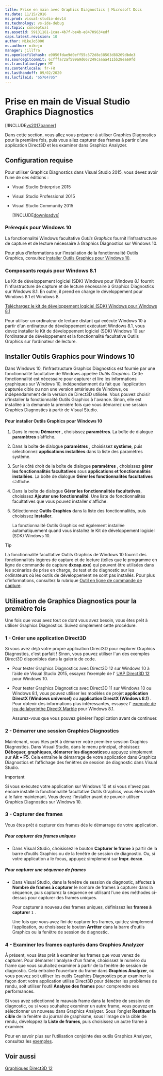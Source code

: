 ```yaml
---
title: Prise en main avec Graphics Diagnostics | Microsoft Docs
ms.date: 11/15/2016
ms.prod: visual-studio-dev14
ms.technology: vs-ide-debug
ms.topic: conceptual
ms.assetid: 59131181-1caa-4b7f-be4b-e84709634edf
caps.latest.revision: 10
author: MikeJo5000
ms.author: mikejo
manager: jillfra
ms.openlocfilehash: e9056fdae9d0eff55c572d8e38503d88269dbde3
ms.sourcegitcommit: 6cfffa72af599a9d667249caaaa411bb28ea69fd
ms.translationtype: MT
ms.contentlocale: fr-FR
ms.lasthandoff: 09/02/2020
ms.locfileid: "65704705"
---
```

# <a name="getting-started-with-visual-studio-graphics-diagnostics"></a>Prise en main de Visual Studio Graphics Diagnostics
[!INCLUDE[vs2017banner](../includes/vs2017banner.md)]

Dans cette section, vous allez vous préparer à utiliser Graphics Diagnostics pour la première fois, puis vous allez capturer des frames à partir d’une application Direct3D et les examiner dans Graphics Analyzer.

## <a name="requirements"></a>Configuration requise
 Pour utiliser Graphics Diagnostics dans Visual Studio 2015, vous devez avoir l’une de ces éditions :

- Visual Studio Enterprise 2015

- Visual Studio Professional 2015

- Visual Studio Community 2015

  [!INCLUDE[downloadvs](../includes/downloadvs-md.md)]

### <a name="windows-10-prerequisites"></a>Prérequis pour Windows 10
 La fonctionnalité Windows facultative *Outils Graphics* fournit l’infrastructure de capture et de lecture nécessaire à Graphics Diagnostics sur Windows 10.

 Pour plus d’informations sur l’installation de la fonctionnalité Outils Graphics, consultez [Installer Outils Graphics pour Windows 10](#InstallGraphicsTools).

### <a name="windows-81-prerequisites"></a>Composants requis pour Windows 8.1
 Le Kit de développement logiciel (SDK) Windows pour Windows 8.1 fournit l'infrastructure de capture et de lecture nécessaire à Graphics Diagnostics sur Windows 8.1. En outre, il prend en charge le développement pour Windows 8.1 et Windows 8.

 [Téléchargez le kit de développement logiciel (SDK) Windows pour Windows 8.1](https://msdn.microsoft.com/windows/desktop/bg162891.aspx)

 Pour utiliser un ordinateur de lecture distant qui exécute Windows 10 à partir d’un ordinateur de développement exécutant Windows 8.1, vous devez installer le Kit de développement logiciel (SDK) Windows 10 sur l’ordinateur de développement et la fonctionnalité facultative Outils Graphics sur l’ordinateur de lecture.

## <a name="install-graphics-tools-for-windows-10"></a><a name="InstallGraphicsTools"></a> Installer Outils Graphics pour Windows 10
 Dans Windows 10, l’infrastructure Graphics Diagnostics est fournie par une fonctionnalité facultative de Windows appelée *Outils Graphics*. Cette fonctionnalité est nécessaire pour capturer et lire les informations graphiques sur Windows 10, indépendamment du fait que l'application capturée cible ou non une version antérieure de Windows, ou indépendamment de la version de Direct3D utilisée. Vous pouvez choisir d'installer la fonctionnalité Outils Graphics à l'avance. Sinon, elle est installée à la demande la première fois que vous démarrez une session Graphics Diagnostics à partir de Visual Studio.

#### <a name="to-install-graphics-tools-for-windows-10"></a>Pour installer Outils Graphics pour Windows 10

1. Dans le menu **Démarrer** , choisissez **paramètres**. La boîte de dialogue **paramètres** s’affiche.

2. Dans la boîte de dialogue **paramètres** , choisissez **système**, puis sélectionnez **applications installées** dans la liste des paramètres système.

3. Sur le côté droit de la boîte de dialogue **paramètres** , choisissez **gérer les fonctionnalités facultatives** sous **applications et fonctionnalités installées**. La boîte de dialogue **Gérer les fonctionnalités facultatives** s’affiche.

4. Dans la boîte de dialogue **Gérer les fonctionnalités facultatives**, choisissez **Ajouter une fonctionnalité**. Une liste de fonctionnalités facultatives que vous pouvez installer s'affiche.

5. Sélectionnez **Outils Graphics** dans la liste des fonctionnalités, puis choisissez **Installer**.

   La fonctionnalité Outils Graphics est également installée automatiquement quand vous installez le Kit de développement logiciel (SDK) Windows 10.

> [!TIP]
> La fonctionnalité facultative Outils Graphics de Windows 10 fournit des fonctionnalités légères de capture et de lecture (telles que le programme en ligne de commande de capture **dxcap.exe**) qui peuvent être utilisées dans les scénarios de prise en charge, de test et de diagnostic sur les ordinateurs où les outils de développement ne sont pas installés. Pour plus d’informations, consultez la rubrique [Outil en ligne de commande de capture](../debugger/command-line-capture-tool.md).

## <a name="using-graphics-diagnostics-for-the-first-time"></a>Utilisation de Graphics Diagnostics pour la première fois
 Une fois que vous avez tout ce dont vous avez besoin, vous êtes prêt à utiliser Graphics Diagnostics. Suivez simplement cette procédure.

### <a name="1---create-a-direct3d-app"></a>1 - Créer une application Direct3D
 Si vous avez déjà votre propre application Direct3D pour explorer Graphics Diagnostics, c'est parfait ! Sinon, vous pouvez utiliser l'un des exemples Direct3D disponibles dans la galerie de code.

- Pour tester Graphics Diagnostics avec Direct3D 12 sur Windows 10 à l’aide de Visual Studio 2015, essayez l’exemple de l' [UAP Direct3D 12](https://code.msdn.microsoft.com/Direct3D-12-UAP-Sample-ecb1779f) pour Windows 10.

- Pour tester Graphics Diagnostics avec Direct3D 11 sur Windows 10 ou Windows 8.1, vous pouvez utiliser les modèles de projet **application DirectX (Windows universel)** ou  **application DirectX (Windows 8.1)** . Pour obtenir des informations plus intéressantes, essayez l' [exemple de jeu de labyrinthe DirectX Marble](https://code.msdn.microsoft.com/windowsapps/DirectX-Marble-Maze-Game-e4806345) pour Windows 8.1.

  Assurez-vous que vous pouvez générer l'application avant de continuer.

### <a name="2---start-a-graphics-diagnostics-session"></a>2 - Démarrer une session Graphics Diagnostics
 Maintenant, vous êtes prêt à démarrer votre première session Graphics Diagnostics. Dans Visual Studio, dans le menu principal, choisissez **Déboguer, graphiques, démarrer les diagnostics**ou appuyez simplement sur **Alt + F5**. Cela entraîne le démarrage de votre application dans Graphics Diagnostics et l’affichage des fenêtres de session de diagnostic dans Visual Studio.

> [!IMPORTANT]
> Si vous exécutez votre application sur Windows 10 et si vous n'avez pas encore installé la fonctionnalité facultative Outils Graphics, vous êtes invité à le faire maintenant. Vous devez l’installer avant de pouvoir utiliser Graphics Diagnostics sur Windows 10.

### <a name="3---capture-frames"></a>3 - Capturer des frames
 Vous êtes prêt à capturer des frames dès le démarrage de votre application.

##### <a name="to-capture-single-frames"></a>Pour capturer des frames uniques

- Dans Visual Studio, choisissez le bouton **Capturer le frame** à partir de la barre d’outils Graphics ou de la fenêtre de session de diagnostic. Ou, si votre application a le focus, appuyez simplement sur **Impr. écran**.

##### <a name="to-capture-a-sequence-of-frames"></a>Pour capturer une séquence de frames

- Dans Visual Studio, dans la fenêtre de session de diagnostic, affectez à **Nombre de frames à capturer** le nombre de frames à capturer dans la séquence, puis capturez la séquence en utilisant l’une des méthodes ci-dessus pour capturer des frames uniques.

   Pour capturer à nouveau des frames uniques, définissez les **frames à capturer** `1` .

  Une fois que vous avez fini de capturer les frames, quittez simplement l’application, ou choisissez le bouton **Arrêter** dans la barre d’outils Graphics ou la fenêtre de session de diagnostic.

### <a name="4--examine-captured-frames-in-the-graphics-analyzer"></a>4 - Examiner les frames capturés dans Graphics Analyzer
 À présent, vous êtes prêt à examiner les frames que vous venez de capturer. Pour démarrer l'analyse d'un frame, choisissez le numéro du frame que vous souhaitez examiner à partir de la fenêtre de session de diagnostic. Cela entraîne l’ouverture du frame dans **Graphics Analyzer**, où vous pouvez soit utiliser les outils Graphics Diagnostics pour examiner la façon dont votre application utilise Direct3D pour détecter les problèmes de rendu, soit utiliser l’outil **Analyse des frames** pour comprendre ses performances.

 Si vous avez sélectionné le mauvais frame dans la fenêtre de session de diagnostic, ou si vous souhaitez examiner un autre frame, vous pouvez en sélectionner un nouveau dans Graphics Analyzer. Sous l’onglet **Restituer la cible** de la fenêtre du journal de graphisme, sous l’image de la cible de rendu, développez la **Liste de frames**, puis choisissez un autre frame à examiner.

 Pour en savoir plus sur l’utilisation conjointe des outils Graphics Analyzer, consultez les [exemples](../debugger/graphics-diagnostics-examples.md).

## <a name="see-also"></a>Voir aussi
 [Graphiques Direct3D 12](https://msdn.microsoft.com/52094ae3-3b44-4689-9ee7-1ba1b3a779cb)
